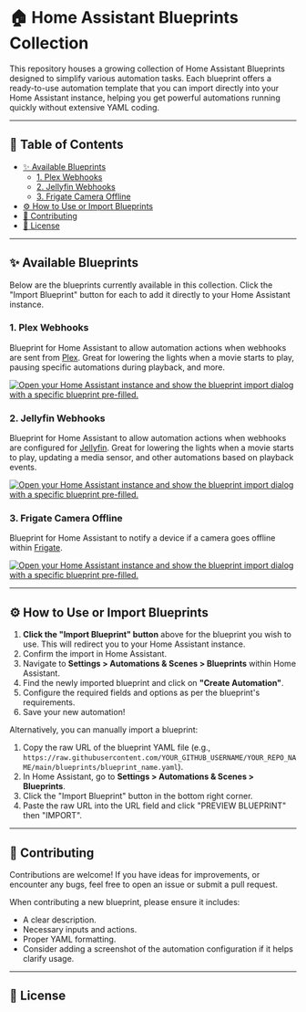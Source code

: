 # 🏠 Home Assistant Blueprints Collection

This repository houses a growing collection of Home Assistant Blueprints designed to simplify various automation tasks. Each blueprint offers a ready-to-use automation template that you can import directly into your Home Assistant instance, helping you get powerful automations running quickly without extensive YAML coding.

---

## 📖 Table of Contents

* [✨ Available Blueprints](#-available-blueprints)
    * [1. Plex Webhooks](#1-plex-webhooks)
    * [2. Jellyfin Webhooks](#2-jellyfin-webhooks)
    * [3. Frigate Camera Offline](#3-frigate-camera-offline)
* [⚙️ How to Use or Import Blueprints](#-how-to-use-or-import-blueprints)
* [🤝 Contributing](#-contributing)
* [📄 License](#-license)

---

## ✨ Available Blueprints

Below are the blueprints currently available in this collection. Click the "Import Blueprint" button for each to add it directly to your Home Assistant instance.

### 1. Plex Webhooks

Blueprint for Home Assistant to allow automation actions when webhooks are sent from [Plex](https://www.plex.tv/). Great for lowering the lights when a movie starts to play, pausing specific automations during playback, and more.

[![Open your Home Assistant instance and show the blueprint import dialog with a specific blueprint pre-filled.](https://my.home-assistant.io/badges/blueprint_import.svg)](https://my.home-assistant.io/redirect/blueprint_import/?blueprint_url=https://github.com/thenextbutton/home_assistant/blob/main/blueprints/plex_webhook_handler/plex_webhook_release.yaml)

### 2. Jellyfin Webhooks

Blueprint for Home Assistant to allow automation actions when webhooks are configured for [Jellyfin](https://jellyfin.org/). Great for lowering the lights when a movie starts to play, updating a media sensor, and other automations based on playback events.

[![Open your Home Assistant instance and show the blueprint import dialog with a specific blueprint pre-filled.](https://my.home-assistant.io/badges/blueprint_import.svg)](https://my.home-assistant.io/redirect/blueprint_import/?blueprint_url=https%3A%2F%2Fgithub.com%2Fthenextbutton%2Fhome_assistant%2Fblob%2Fmain%2Fblueprints%2Fjellyfin_webhook_handler_v2%2Fjellyfin_webhook_release_v2.yaml)

### 3. Frigate Camera Offline

Blueprint for Home Assistant to notify a device if a camera goes offline within [Frigate](https://frigate.video/).

[![Open your Home Assistant instance and show the blueprint import dialog with a specific blueprint pre-filled.](https://my.home-assistant.io/badges/blueprint_import.svg)](https://my.home-assistant.io/redirect/blueprint_import/?blueprint_url=https%3A%2F%2Fgithub.com%2Fthenextbutton%2Fhome_assistant%2Fblob%2Fmain%2Fblueprints%2Fcamera_offline%2Fcamera_offline_release.yaml)

---

## ⚙️ How to Use or Import Blueprints

1.  **Click the "Import Blueprint" button** above for the blueprint you wish to use. This will redirect you to your Home Assistant instance.
2.  Confirm the import in Home Assistant.
3.  Navigate to **Settings > Automations & Scenes > Blueprints** within Home Assistant.
4.  Find the newly imported blueprint and click on **"Create Automation"**.
5.  Configure the required fields and options as per the blueprint's requirements.
6.  Save your new automation!

Alternatively, you can manually import a blueprint:
1.  Copy the raw URL of the blueprint YAML file (e.g., `https://raw.githubusercontent.com/YOUR_GITHUB_USERNAME/YOUR_REPO_NAME/main/blueprints/blueprint_name.yaml`).
2.  In Home Assistant, go to **Settings > Automations & Scenes > Blueprints**.
3.  Click the "Import Blueprint" button in the bottom right corner.
4.  Paste the raw URL into the URL field and click "PREVIEW BLUEPRINT" then "IMPORT".

---

## 🤝 Contributing

Contributions are welcome! If you have ideas for improvements, or encounter any bugs, feel free to open an issue or submit a pull request.

When contributing a new blueprint, please ensure it includes:
* A clear description.
* Necessary inputs and actions.
* Proper YAML formatting.
* Consider adding a screenshot of the automation configuration if it helps clarify usage.

---

## 📄 License

